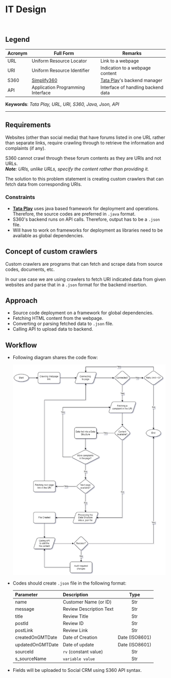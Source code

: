 # IT Design

&nbsp;

## Legend

|Acronym|Full Form|Remarks|
|---|---|---|
|URL|Uniform Resource Locator|Link to a webpage|
|URI|Uniform Resource Identifier|Indication to a webpage content|
|S360|[Simplify360](https://simplify360.com/)|[Tata Play][Tataplay]'s backend manager|
|API|Application Programming Interface|Interface of handling backend data|

**Keywords**: _Tata Play, URL, URI, S360, Java, Json, API_

---

## Requirements

Websites (other than social media) that have forums listed in one URL rather than separate links, require crawling through to retrieve the information and complaints (if any).

S360 cannot crawl through these forum contents as they are URIs and not URLs.  
_**Note**: URIs, unlike URLs, specify the content rather than providing it._

The solution to this problem statement is creating custom crawlers that can fetch data from corresponding URIs.

### Constraints

- **[Tata Play][Tataplay]** uses java based framework for deployment and operations. Therefore, the source codes are preferred in `.java` format.
- S360's backend runs on API calls. Therefore, output has to be a `.json` file.
- Will have to work on frameworks for deployment as libraries need to be available as global dependencies.

## Concept of custom crawlers

Custom crawlers are programs that can fetch and scrape data from source codes, documents, etc.

In our use case we are using crawlers to fetch URI indicated data from given websites and parse that in a `.json` format for the backend insertion.

## Approach

- Source code deployment on a framework for global dependencies.
- Fetching HTML content from the webpage.
- Converting or parsing fetched data to `.json` file.
- Calling API to upload data to backend.

## Workflow

- Following diagram shares the code flow:  

    ![Workflow](IT_Design-WorkflowJPG.jpg)

- Codes should create `.json` file in the following format:  

    |Parameter|Description|Type|
    |---|---|:---:|
    |name|Customer Name (or ID)|Str|
    |message|Review Description Text|Str|
    |title|Review Title|Str|
    |postId|Review ID|Str|
    |postLink|Review Link|Str|
    |createdOnGMTDate|Date of Creation|Date (ISO8601)|
    |updatedOnGMTDate|Date of update|Date (ISO8601)|
    |sourceId|`rv` (constant value)|Str|
    |s_sourceName|`variable value`|Str|

- Fields will be uploaded to Social CRM using S360 API syntax.

[Tataplay]: https://www.tataplay.com/
